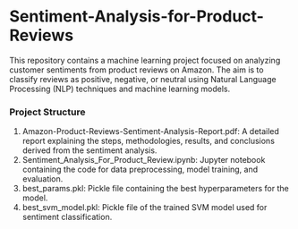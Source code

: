 # Sentiment-Analysis-for-Product-Reviews

This repository contains a machine learning project focused on analyzing customer sentiments from product reviews on Amazon. The aim is to classify reviews as positive, negative, or neutral using Natural Language Processing (NLP) techniques and machine learning models.

### Project Structure
1. Amazon-Product-Reviews-Sentiment-Analysis-Report.pdf: A detailed report explaining the steps, methodologies, results, and conclusions derived from the sentiment analysis.
2. Sentiment_Analysis_For_Product_Review.ipynb: Jupyter notebook containing the code for data preprocessing, model training, and evaluation.
3. best_params.pkl: Pickle file containing the best hyperparameters for the model.
4. best_svm_model.pkl: Pickle file of the trained SVM model used for sentiment classification.
